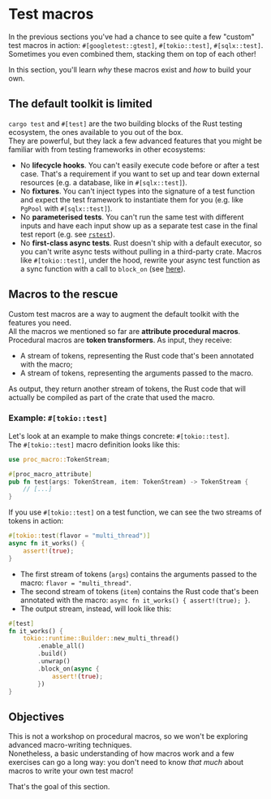# Test macros

In the previous sections you've had a chance to see quite a few "custom" test macros in action:
`#[googletest::gtest]`, `#[tokio::test]`, `#[sqlx::test]`. Sometimes you even combined them, stacking them
on top of each other!

In this section, you'll learn _why_ these macros exist and _how_ to build your own.

## The default toolkit is limited

`cargo test` and `#[test]` are the two building blocks of the Rust testing ecosystem, the ones
available to you out of the box.\
They are powerful, but they lack a few advanced features that you might be familiar with from
testing frameworks in other ecosystems:

- No **lifecycle hooks**. You can't easily execute code before or after a test case.
  That's a requirement if you want to set up and tear down external resources (e.g. a database, like in `#[sqlx::test]`).
- No **fixtures**. You can't inject types into the signature of a test function and expect the test framework
  to instantiate them for you (e.g. like `PgPool` with `#[sqlx::test]`).
- No **parameterised tests**. You can't run the same test with different inputs and have each input
  show up as a separate test case in the final test report (e.g. see [`rstest`](https://docs.rs/rstest/latest/rstest/)).
- No **first-class async tests**. Rust doesn't ship with a default executor, so you can't write async tests
  without pulling in a third-party crate. Macros like `#[tokio::test]`, under the hood, rewrite your async test function
  as a sync function with a call to `block_on` (see [here](https://docs.rs/tokio/latest/tokio/attr.test.html#using-the-multi-thread-runtime)).

## Macros to the rescue

Custom test macros are a way to augment the default toolkit with the features you need.\
All the macros we mentioned so far are **attribute procedural macros**.\
Procedural macros are **token transformers**. As input, they receive:

- A stream of tokens, representing the Rust code that's been annotated with the macro;
- A stream of tokens, representing the arguments passed to the macro.

As output, they return another stream of tokens, the Rust code that will actually be compiled as part of the crate
that used the macro.

### Example: `#[tokio::test]`

Let's look at an example to make things concrete: `#[tokio::test]`.\
The `#[tokio::test]` macro definition looks like this:

```rust
use proc_macro::TokenStream;

#[proc_macro_attribute]
pub fn test(args: TokenStream, item: TokenStream) -> TokenStream {
    // [...]
}
```

If you use `#[tokio::test]` on a test function, we can see the two streams of tokens in action:

```rust
#[tokio::test(flavor = "multi_thread")]
async fn it_works() {
    assert!(true);
}
```

- The first stream of tokens (`args`) contains the arguments passed to the macro: `flavor = "multi_thread"`.
- The second stream of tokens (`item`) contains the Rust code that's been annotated with the macro:
  `async fn it_works() { assert!(true); }`.
- The output stream, instead, will look like this:

```rust
#[test]
fn it_works() {
    tokio::runtime::Builder::new_multi_thread()
        .enable_all()
        .build()
        .unwrap()
        .block_on(async {
            assert!(true);
        })
}
```

## Objectives

This is not a workshop on procedural macros, so we won't be exploring advanced macro-writing techniques.\
Nonetheless, a basic understanding of how macros work and a few exercises can go a long way: you don't need to
know _that much_ about macros to write your own test macro!

That's the goal of this section.
